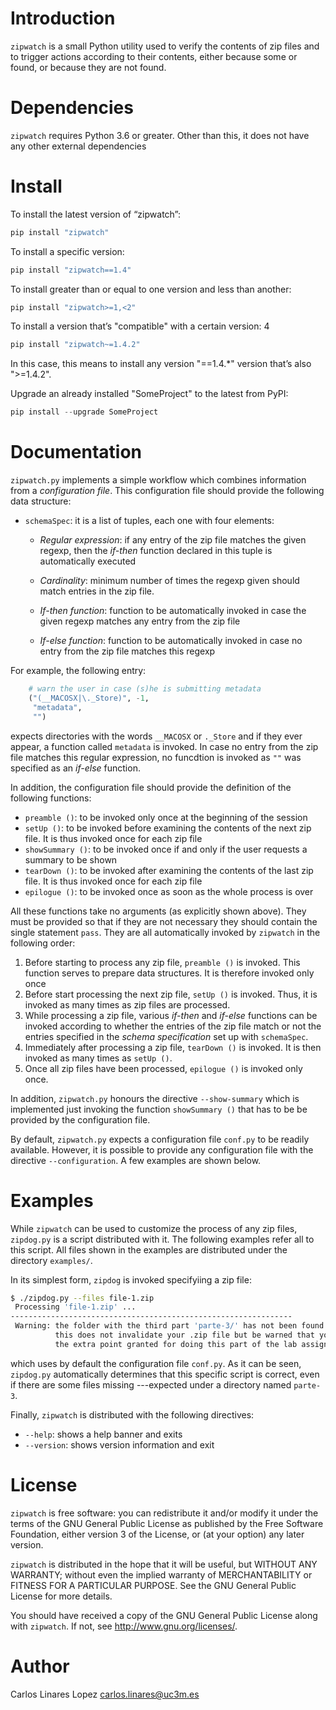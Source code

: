 # Introduction #

`zipwatch` is a small Python utility used to verify the contents of
zip files and to trigger actions according to their contents, either
because some or found, or because they are not found.


# Dependencies #

`zipwatch` requires Python 3.6 or greater. Other than this, it does
not have any other external dependencies


# Install #

To install the latest version of “zipwatch”:

```python
pip install "zipwatch"
```

To install a specific version:

```python
pip install "zipwatch==1.4"
```

To install greater than or equal to one version and less than another:

```python
pip install "zipwatch>=1,<2"
```

To install a version that’s "compatible" with a certain version: 4

```python
pip install "zipwatch~=1.4.2"
```

In this case, this means to install any version "==1.4.*" version that’s also ">=1.4.2".

Upgrade an already installed "SomeProject" to the latest from PyPI:

```python
pip install --upgrade SomeProject
```

# Documentation #

`zipwatch.py` implements a simple workflow which combines information
from a *configuration file*. This configuration file should provide
the following data structure:

* `schemaSpec`: it is a list of tuples, each one with four elements:

  + *Regular expression*: if any entry of the zip file matches the
    given regexp, then the *if-then* function declared in this tuple
    is automatically executed
	
  + *Cardinality*: minimum number of times the regexp given should
    match entries in the zip file.
	
  + *If-then function*: function to be automatically invoked in case
    the given regexp matches any entry from the zip file
	
  + *If-else function*: function to be automatically invoked in case
    no entry from the zip file matches this regexp
	
For example, the following entry:

```python
    # warn the user in case (s)he is submitting metadata
    ("(__MACOSX|\._Store)", -1,
     "metadata",
     "")
```

expects directories with the words `__MACOSX` or `._Store` and if they
ever appear, a function called `metadata` is invoked. In case no entry
from the zip file matches this regular expression, no funcdtion is
invoked as `""` was specified as an *if-else* function.

In addition, the configuration file should provide the definition of
the following functions:

* `preamble ()`: to be invoked only once at the beginning of the session
* `setUp ()`: to be invoked before examining the contents of the next zip
  file. It is thus invoked once for each zip file
* `showSummary ()`: to be invoked once if and only if the user requests a
  summary to be shown
* `tearDown ()`: to be invoked after examining the contents of the last
  zip file. It is thus invoked once for each zip file
* `epilogue ()`: to be invoked once as soon as the whole process is over

All these functions take no arguments (as explicitly shown
above). They must be provided so that if they are not necessary they
should contain the single statement `pass`. They are all automatically
invoked by `zipwatch` in the following order:

1. Before starting to process any zip file, `preamble ()` is
   invoked. This function serves to prepare data structures. It is
   therefore invoked only once
2. Before start processing the next zip file, `setUp ()` is
   invoked. Thus, it is invoked as many times as zip files are
   processed.
3. While processing a zip file, various *if-then* and *if-else*
   functions can be invoked according to whether the entries of the
   zip file match or not the entries specified in the *schema
   specification* set up with `schemaSpec`.
4. Immediately after processing a zip file, `tearDown ()` is
   invoked. It is then invoked as many times as `setUp ()`.
5. Once all zip files have been processed, `epilogue ()` is invoked
   only once.
   
In addition, `zipwatch.py` honours the directive `--show-summary`
which is implemented just invoking the function `showSummary ()` that
has to be be provided by the configuration file.

By default, `zipwatch.py` expects a configuration file `conf.py` to be
readily available. However, it is possible to provide any
configuration file with the directive `--configuration`. A few
examples are shown below.


# Examples #

While `zipwatch` can be used to customize the process of any zip
files, `zipdog.py` is a script distributed with it. The following
examples refer all to this script. All files shown in the examples are
distributed under the directory `examples/`.

In its simplest form, `zipdog` is invoked specifyiing a zip file:

```bash
$ ./zipdog.py --files file-1.zip
 Processing 'file-1.zip' ...
---------------------------------------------------------------
 Warning: the folder with the third part 'parte-3/' has not been found
          this does not invalidate your .zip file but be warned that you will not be awarded with
          the extra point granted for doing this part of the lab assignment
```

which uses by default the configuration file `conf.py`. As it can be
seen, `zipdog.py` automatically determines that this specific script
is correct, even if there are some files missing ---expected under a
directory named `parte-3`.


Finally, `zipwatch` is distributed with the following directives:

* `--help`: shows a help banner and exits
* `--version`: shows version information and exit


# License #

`zipwatch` is free software: you can redistribute it and/or modify it under the terms of the GNU General Public License as published by the Free Software Foundation, either version 3 of the License, or (at your option) any later version.

`zipwatch` is distributed in the hope that it will be useful, but WITHOUT ANY WARRANTY; without even the implied warranty of MERCHANTABILITY or FITNESS FOR A PARTICULAR PURPOSE.  See the GNU General Public License for more details.

You should have received a copy of the GNU General Public License along with `zipwatch`.  If not, see <http://www.gnu.org/licenses/>.


# Author #

Carlos Linares Lopez <carlos.linares@uc3m.es>

